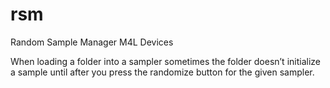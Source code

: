 # rsm
Random Sample Manager M4L Devices

When loading a folder into a sampler sometimes the folder doesn’t initialize a sample until after you press the randomize button for the given sampler.
